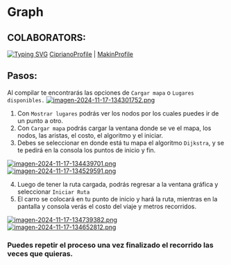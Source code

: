 # Graph
## **COLABORATORS:** 
[![Typing SVG](https://readme-typing-svg.demolab.com?font=Fira+Code&pause=1000&width=435&lines=Reyner+Rojas;Cipriano+Rivera;Makin+Artavia)](https://git.io/typing-svg)
[CiprianoProfile](https://github.com/cipriano18) | [MakinProfile](https://github.com/MakartzZz)
## Pasos:

Al compilar te encontrarás las opciones de ```Cargar mapa``` o ```Lugares disponibles.```
[![imagen-2024-11-17-134301752.png](https://i.postimg.cc/W4rcNBjz/imagen-2024-11-17-134301752.png)](https://postimg.cc/mcb5V6PW)
1. Con ```Mostrar lugares``` podrás ver los nodos por los cuales puedes ir de un punto a otro.
2. Con ```Cargar mapa``` podrás cargar la ventana donde se ve el mapa, los nodos, las aristas, el costo, el algoritmo y el iniciar.
3. Debes se seleccionar en donde está tu mapa el algoritmo ```Dijkstra```, y se te pedirá en la consola los puntos de inicio y fin.

[![imagen-2024-11-17-134439701.png](https://i.postimg.cc/dQnPVmM2/imagen-2024-11-17-134439701.png)](https://postimg.cc/vD1SPnZT)
[![imagen-2024-11-17-134529591.png](https://i.postimg.cc/ZKRkBBZ1/imagen-2024-11-17-134529591.png)](https://postimg.cc/WtQYx4dn)  

4. Luego de tener la ruta cargada, podrás regresar a la ventana gráfica y seleccionar ```Iniciar Ruta```
5. El carro se colocará en tu punto de inicio y hará la ruta, mientras en la pantalla y consola verás el costo del viaje y metros recorridos.
   
[![imagen-2024-11-17-134739382.png](https://i.postimg.cc/pdPJr8Mj/imagen-2024-11-17-134739382.png)](https://postimg.cc/G4SyS423)
[![imagen-2024-11-17-134652812.png](https://i.postimg.cc/NGCJnNqz/imagen-2024-11-17-134652812.png)](https://postimg.cc/QV5J9JMQ)

### Puedes repetir el proceso una vez finalizado el recorrido las veces que quieras.


